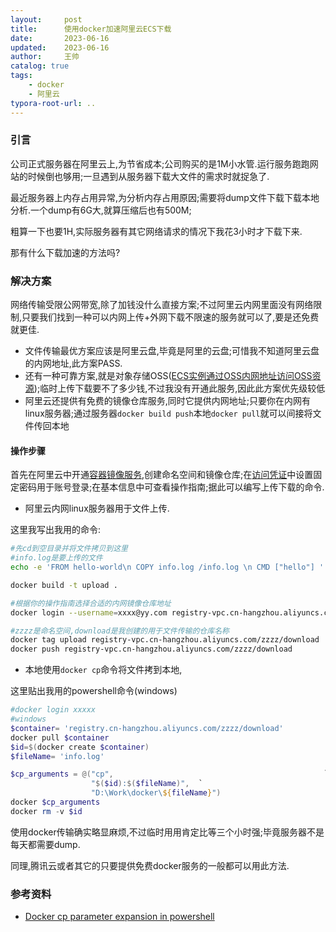 ```yaml
---
layout:     post
title:      使用docker加速阿里云ECS下载
date:       2023-06-16
updated:    2023-06-16
author:     王帅
catalog: true
tags:   
    - docker
    - 阿里云
typora-root-url: ..
---
```


### 引言

公司正式服务器在阿里云上,为节省成本;公司购买的是1M小水管.运行服务跑跑网站的时候倒也够用;一旦遇到从服务器下载大文件的需求时就捉急了.

最近服务器上内存占用异常,为分析内存占用原因;需要将dump文件下载下载本地分析.一个dump有6G大,就算压缩后也有500M;

粗算一下也要1H,实际服务器有其它网络请求的情况下我花3小时才下载下来.



那有什么下载加速的方法吗?

### 解决方案

网络传输受限公网带宽,除了加钱没什么直接方案;不过阿里云内网里面没有网络限制,只要我们找到一种可以内网上传+外网下载不限速的服务就可以了,要是还免费就更佳.



* 文件传输最优方案应该是阿里云盘,毕竟是阿里的云盘;可惜我不知道阿里云盘的内网地址,此方案PASS.
* 还有一种可靠方案,就是对象存储OSS([ECS实例通过OSS内网地址访问OSS资源](https://help.aliyun.com/document_detail/39584.html));临时上传下载要不了多少钱,不过我没有开通此服务,因此此方案优先级较低
* 阿里云还提供有免费的镜像仓库服务,同时它提供内网地址;只要你在内网有linux服务器;通过服务器`docker build push`本地`docker pull`就可以间接将文件传回本地

#### 操作步骤

首先在阿里云中开通[容器镜像服务](https://cr.console.aliyun.com/cn-hangzhou/instance/dashboard),创建命名空间和镜像仓库;在[访问凭证](https://cr.console.aliyun.com/cn-hangzhou/instance/credentials)中设置固定密码用于账号登录;在基本信息中可查看操作指南;据此可以编写上传下载的命令.



* 阿里云内网linux服务器用于文件上传.

这里我写出我用的命令:

```bash
#先cd到空目录并将文件拷贝到这里
#info.log是要上传的文件
echo -e 'FROM hello-world\n COPY info.log /info.log \n CMD ["hello"] ' > Dockerfile

docker build -t upload .

#根据你的操作指南选择合适的内网镜像仓库地址
docker login --username=xxxx@yy.com registry-vpc.cn-hangzhou.aliyuncs.com

#zzzz是命名空间,download是我创建的用于文件传输的仓库名称
docker tag upload registry-vpc.cn-hangzhou.aliyuncs.com/zzzz/download
docker push registry-vpc.cn-hangzhou.aliyuncs.com/zzzz/download
```



* 本地使用`docker cp`命令将文件拷到本地,

这里贴出我用的powershell命令(windows)

```powershell
#docker login xxxxx
#windows
$container= 'registry.cn-hangzhou.aliyuncs.com/zzzz/download'
docker pull $container
$id=$(docker create $container)
$fileName= 'info.log'

$cp_arguments = @("cp",                                               `
                  "$($id):$($fileName)",  `
                  "D:\Work\docker\${fileName}")
docker $cp_arguments
docker rm -v $id
```



使用docker传输确实略显麻烦,不过临时用用肯定比等三个小时强;毕竟服务器不是每天都需要dump.

同理,腾讯云或者其它的只要提供免费docker服务的一般都可以用此方法.

### 参考资料

* [Docker cp parameter expansion in powershell](https://stackoverflow.com/questions/62053469/docker-cp-parameter-expansion-in-powershell)

  

  
